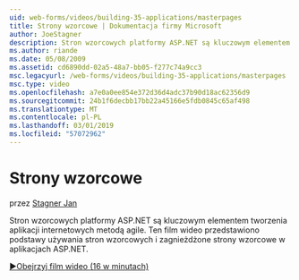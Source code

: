 ```yaml
---
uid: web-forms/videos/building-35-applications/masterpages
title: Strony wzorcowe | Dokumentacja firmy Microsoft
author: JoeStagner
description: Stron wzorcowych platformy ASP.NET są kluczowym elementem tworzenia aplikacji internetowych metodą agile. Ten film wideo przedstawiono podstawy używania stron wzorcowych i zagnieżdżone strony wzorcowe w...
ms.author: riande
ms.date: 05/08/2009
ms.assetid: cd6890dd-02a5-48a7-bb05-f277c74a9cc3
msc.legacyurl: /web-forms/videos/building-35-applications/masterpages
msc.type: video
ms.openlocfilehash: a7e0a0ee854e372d36d4adc37b90d18ac62356d9
ms.sourcegitcommit: 24b1f6decbb17bb22a45166e5fdb0845c65af498
ms.translationtype: MT
ms.contentlocale: pl-PL
ms.lasthandoff: 03/01/2019
ms.locfileid: "57072962"
---
```

<a name="masterpages"></a>Strony wzorcowe
====================
przez [Stagner Jan](https://github.com/JoeStagner)

Stron wzorcowych platformy ASP.NET są kluczowym elementem tworzenia aplikacji internetowych metodą agile. Ten film wideo przedstawiono podstawy używania stron wzorcowych i zagnieżdżone strony wzorcowe w aplikacjach ASP.NET.

[&#9654;Obejrzyj film wideo (16 w minutach)](https://channel9.msdn.com/Blogs/ASP-NET-Site-Videos/masterpages)
